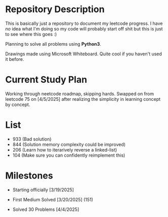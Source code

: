 # Repository Description
This is basically just a repository to document my leetcode progress. I have *no* idea what I'm doing so my code will probably start off shit but this is just to see where this goes :)

Planning to solve all problems using **Python3**.

Drawings made using Microsoft Whiteboard. Quite cool if you haven't used it before.

# Current Study Plan
Working through neetcode roadmap, skipping hards. Swapped on from leetcode 75 on [4/5/2025] after realizing the simplicity in learning concept by concept.

# List
- 933 (Bad solution)
- 844 (Solution memory complexity could be improved)
- 206 (Learn how to iterarively reverse a linked-list) 
- 104 (Make sure you can confidently reimplement this)

# Milestones

- Starting officially [3/19/2025]

- First Medium Solved [3/20/2025] (151)

- Solved 30 Problems [4/4/2025]
